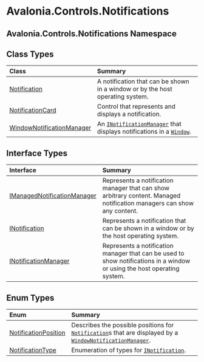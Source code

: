 # Avalonia.Controls.Notifications

## Avalonia.Controls.Notifications Namespace

## Class Types <a id="ClassTypes"></a>

| Class | Summary |
| :--- | :--- |
| [Notification](http://reference.avaloniaui.net/api/Avalonia.Controls.Notifications/Notification) |  A notification that can be shown in a window or by the host operating system. |
| [NotificationCard](http://reference.avaloniaui.net/api/Avalonia.Controls.Notifications/NotificationCard) |  Control that represents and displays a notification. |
| [WindowNotificationManager](http://reference.avaloniaui.net/api/Avalonia.Controls.Notifications/WindowNotificationManager) |  An [`INotificationManager`](http://reference.avaloniaui.net/api/Avalonia.Controls.Notifications/INotificationManager) that displays notifications in a [`Window`](http://reference.avaloniaui.net/api/Avalonia.Controls/Window). |

## Interface Types <a id="InterfaceTypes"></a>

| Interface | Summary |
| :--- | :--- |
| [IManagedNotificationManager](http://reference.avaloniaui.net/api/Avalonia.Controls.Notifications/IManagedNotificationManager) |  Represents a notification manager that can show arbitrary content. Managed notification managers can show any content. |
| [INotification](http://reference.avaloniaui.net/api/Avalonia.Controls.Notifications/INotification) |  Represents a notification that can be shown in a window or by the host operating system. |
| [INotificationManager](http://reference.avaloniaui.net/api/Avalonia.Controls.Notifications/INotificationManager) |  Represents a notification manager that can be used to show notifications in a window or using the host operating system. |

## Enum Types <a id="EnumTypes"></a>

| Enum | Summary |
| :--- | :--- |
| [NotificationPosition](http://reference.avaloniaui.net/api/Avalonia.Controls.Notifications/NotificationPosition) |  Describes the possible positions for [`Notification`](http://reference.avaloniaui.net/api/Avalonia.Controls.Notifications/Notification)s that are displayed by a [`WindowNotificationManager`](http://reference.avaloniaui.net/api/Avalonia.Controls.Notifications/WindowNotificationManager). |
| [NotificationType](http://reference.avaloniaui.net/api/Avalonia.Controls.Notifications/NotificationType) |  Enumeration of types for [`INotification`](http://reference.avaloniaui.net/api/Avalonia.Controls.Notifications/INotification). |

